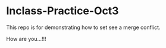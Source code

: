 # Inclass-Practice-Oct3
This repo is for demonstrating how to set see a merge conflict.

How are you...!!!
